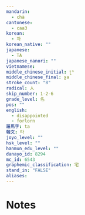 ```yaml
---
mandarin:
  - chà
cantonese:
  - caa3
korean:
  - 차
korean_native: ""
japanese:
  - TA
japanese_nanori: ""
vietnamese:
middle_chinese_initial: ʈʰ
middle_chinese_final: ɣa
stroke_count: "8"
radical: 人
skip_number: 1-2-6
grade_level: 名
pos: ""
english:
  - disappointed
  - forlorn
羅馬字: ta
韓文: 타
joyo_level: ""
hsk_level: ""
hanmun_edu_level: ""
danayo_id: 8294
mc_id: 6543
graphemic_classification: 宅
stand_in: "FALSE"
aliases:
---
```


# Notes
